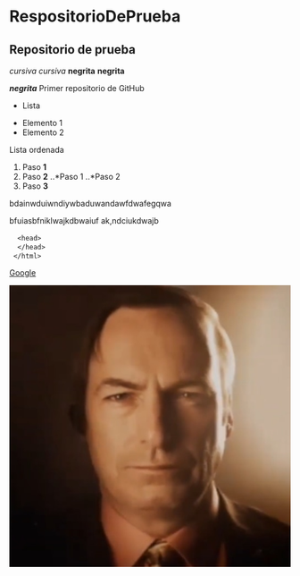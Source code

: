 # RespositorioDePrueba
## Repositorio de prueba
*cursiva* _cursiva_
**negrita** __negrita__

**_negrita_**
Primer repositorio de GitHub

* Lista
+ Elemento 1
+ Elemento 2

Lista ordenada
1. Paso **1**
2. Paso **2**
..*Paso 1
..*Paso 2
3. Paso **3**

bdainwduiwndiywbaduwandawfdwafegqwa

bfuiasbfniklwajkdbwaiuf ak,ndciukdwajb
```<html>
  <head>
  </head>
 </html>
```

[Google](http://www.google.com "Titulo Opcional")


![descarga](https://github.com/EricApVera05/RespositorioDePrueba/blob/main/descarga.jpg 
"Imagen Saul Goodman")
